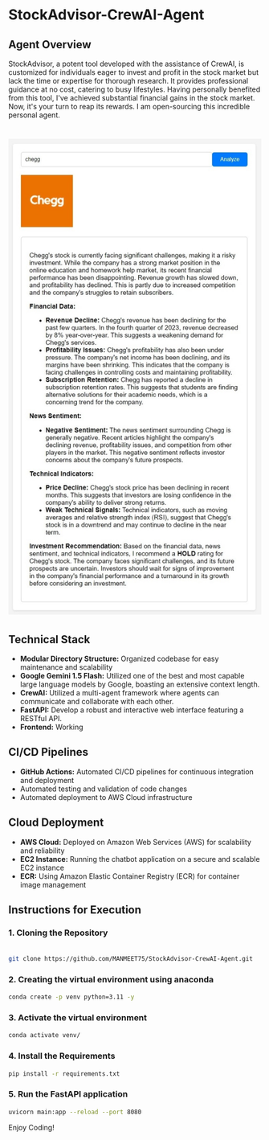 # StockAdvisor-CrewAI-Agent

## Agent Overview

StockAdvisor, a potent tool developed with the assistance of CrewAI, is customized for individuals eager to invest and profit in the stock market but lack the time or expertise for thorough research. It provides professional guidance at no cost, catering to busy lifestyles. Having personally benefited from this tool, I've achieved substantial financial gains in the stock market. Now, it's your turn to reap its rewards. I am open-sourcing this incredible personal agent.
<h1 align="center">

<img src="static/1.jpeg">
</h1>

## Technical Stack
- **Modular Directory Structure:** Organized codebase for easy maintenance and scalability
- **Google Gemini 1.5 Flash:** Utilized one of the best and most capable large language models by Google, boasting an extensive context length.
- **CrewAI:** Utilized a multi-agent framework where agents can communicate and collaborate with each other.
- **FastAPI:** Develop a robust and interactive web interface featuring a RESTful API.
- **Frontend:** Working

## CI/CD Pipelines
- **GitHub Actions:** Automated CI/CD pipelines for continuous integration and deployment
- Automated testing and validation of code changes
- Automated deployment to AWS Cloud infrastructure

## Cloud Deployment
- **AWS Cloud:** Deployed on Amazon Web Services (AWS) for scalability and reliability
- **EC2 Instance:** Running the chatbot application on a secure and scalable EC2 instance
- **ECR:** Using Amazon Elastic Container Registry (ECR) for container image management

## Instructions for Execution
### 1. Cloning the Repository
```bash

git clone https://github.com/MANMEET75/StockAdvisor-CrewAI-Agent.git
```
### 2. Creating the virtual environment using anaconda
```bash
conda create -p venv python=3.11 -y
```

### 3. Activate the virtual environment
```bash
conda activate venv/
```

### 4. Install the Requirements
```bash
pip install -r requirements.txt
```

### 5. Run the FastAPI application
```bash
uvicorn main:app --reload --port 8080
```

Enjoy Coding!
